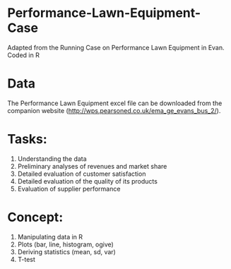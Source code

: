 # Performance-Lawn-Equipment-Case
Adapted from the Running Case on Performance Lawn Equipment in Evan. Coded in R
# Data
The Performance Lawn Equipment excel file can be downloaded from the companion website
(http://wps.pearsoned.co.uk/ema_ge_evans_bus_2/).
# Tasks:
1) Understanding the data
2) Preliminary analyses of revenues and market share
3) Detailed evaluation of customer satisfaction
4) Detailed evaluation of the quality of its products
5) Evaluation of supplier performance

# Concept:
1) Manipulating data in R
2) Plots (bar, line, histogram, ogive)
3) Deriving statistics (mean, sd, var)
4) T-test
